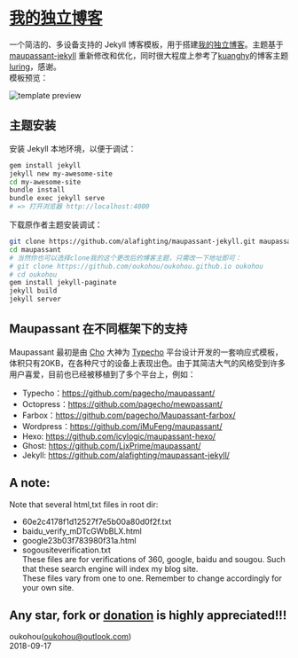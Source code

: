 [我的独立博客](http://www.oukohou.wang/)
=================================

一个简洁的、多设备支持的 Jekyll 博客模板，用于搭建[我的独立博客](http://www.oukohou.wang/)。主题基于 [maupassant-jekyll](https://github.com/alafighting/maupassant-jekyll.git) 重新修改和优化，同时很大程度上参考了[kuanghy](https://github.com/kuanghy)的博客主题[luring](https://github.com/kuanghy/luring)，感谢。  
模板预览：

![template preview](https://camo.githubusercontent.com/74fd2ccea00a682742515ce1d3725283c3385721/687474703a2f2f6f6f6f2e306f302e6f6f6f2f323031352f31302f32342f353632623562653132313737652e6a7067)

## 主题安装

安装 Jekyll 本地环境，以便于调试：

```bash
gem install jekyll
jekyll new my-awesome-site
cd my-awesome-site
bundle install
bundle exec jekyll serve
# => 打开浏览器 http://localhost:4000
```

下载原作者主题安装调试：

```bash
git clone https://github.com/alafighting/maupassant-jekyll.git maupassant
cd maupassant
# 当然你也可以选择clone我的这个更改后的博客主题，只需改一下地址即可：
# git clone https://github.com/oukohou/oukohou.github.io oukohou
# cd oukohou
gem install jekyll-paginate
jekyll build
jekyll server
```

## Maupassant 在不同框架下的支持

Maupassant 最初是由 [Cho](https://github.com/pagecho/) 大神为 [Typecho](http://typecho.org/) 平台设计开发的一套响应式模板，体积只有20KB，在各种尺寸的设备上表现出色。由于其简洁大气的风格受到许多用户喜爱，目前也已经被移植到了多个平台上，例如：

+ Typecho：https://github.com/pagecho/maupassant/
+ Octopress：https://github.com/pagecho/mewpassant/
+ Farbox：https://github.com/pagecho/Maupassant-farbox/
+ Wordpress：https://github.com/iMuFeng/maupassant/
+ Hexo: https://github.com/icylogic/maupassant-hexo/
+ Ghost: https://github.com/LjxPrime/maupassant/
+ Jekyll: https://github.com/alafighting/maupassant-jekyll/


## A note:
Note that several html,txt files in root dir:  
-  60e2c4178f1d12527f7e5b00a80d0f2f.txt  
- baidu_verify_mDTcGWbBLX.html  
- google23b03f783980f31a.html  
- sogousiteverification.txt  
These files are for verifications of 360, google, baidu and sougou.
Such that these search engine will index my blog site.  
These files vary from one to one. Remember to change accordingly for your own site.


**Any star, fork or [donation]() is highly appreciated!!!**
------
oukohou(<oukohou@outlook.com>)<br>
2018-09-17
